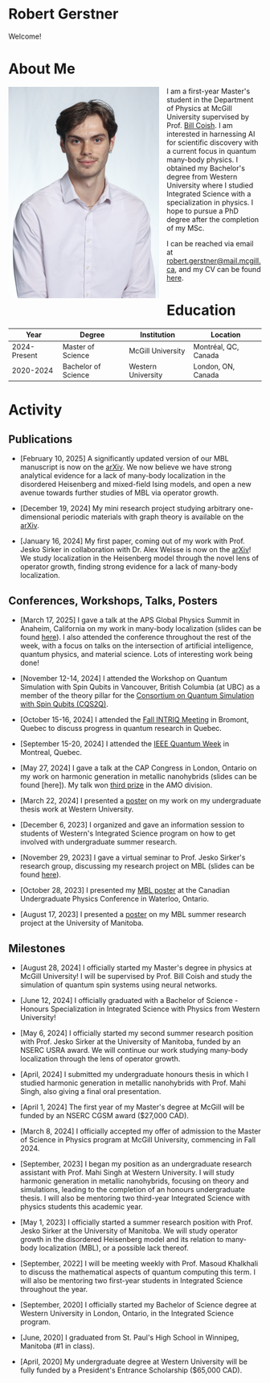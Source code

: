 # Robert Gerstner

Welcome!

# About Me

<img src="./home_media/headshot1.jpg" alt="Headshot1" style="height:420px; width:300px; float:left; margin-right:15px;margin-bottom:15px;"> 

I am a first-year Master's student in the Department of Physics at McGill University supervised by Prof. [Bill Coish](https://www.physics.mcgill.ca/~coish/). I am interested in harnessing AI for scientific discovery with a current focus in quantum many-body physics. I obtained my Bachelor's degree from Western University where I studied Integrated Science with a specialization in physics. I hope to pursue a PhD degree after the completion of my MSc.

I can be reached via email at [robert.gerstner@mail.mcgill.ca](mailto:robert.gerstner@mail.mcgill.ca), and my CV can be found [here](./home_media/CV_Apr_2025.pdf).

# Education

| Year           | Degree               | Institution         | Location              |
|----------------|----------------------|---------------------|-----------------------|
| 2024-Present   | Master of Science    | McGill University   | Montréal, QC, Canada  |
| 2020-2024      | Bachelor of Science  | Western University  | London, ON, Canada    |

# Activity

## Publications

- [February 10, 2025] A significantly updated version of our MBL manuscript is now on the [arXiv](https://arxiv.org/abs/2401.08031). We now believe we have strong analytical evidence for a lack of many-body localization in the disordered Heisenberg and mixed-field Ising models, and open a new avenue towards further studies of MBL via operator growth.

- [December 19, 2024] My mini research project studying arbitrary one-dimensional periodic materials with graph theory is available on the [arXiv](https://arxiv.org/abs/2412.15107).

- [January 16, 2024] My first paper, coming out of my work with Prof. Jesko Sirker in collaboration with Dr. Alex Weisse is now on the [arXiv](https://arxiv.org/abs/2401.08031)! We study localization in the Heisenberg model through the novel lens of operator growth, finding strong evidence for a lack of many-body localization.

## Conferences, Workshops, Talks, Posters

- [March 17, 2025] I gave a talk at the APS Global Physics Summit in Anaheim, California on my work in many-body localization (slides can be found [here](./home_media/APS_slides_2025.pdf)). I also attended the conference throughout the rest of the week, with a focus on talks on the intersection of artificial intelligence, quantum physics, and material science. Lots of interesting work being done!

- [November 12-14, 2024] I attended the Workshop on Quantum Simulation with Spin Qubits in Vancouver, British Columbia (at UBC) as a member of the theory pillar for the [Consortium on Quantum Simulation with Spin Qubits (CQS2Q)](https://www.nserc-crsng.gc.ca/ase-oro/Details-Detailles_eng.asp?id=751954).

- [October 15-16, 2024] I attended the [Fall INTRIQ Meeting](https://www.intriq.org/events/rencontre-automnale-2024-de-lintriq) in Bromont, Quebec to discuss progress in quantum research in Quebec.

- [September 15-20, 2024] I attended the [IEEE Quantum Week](https://qce.quantum.ieee.org/2024/) in Montreal, Quebec.

- [May 27, 2024] I gave a talk at the CAP Congress in London, Ontario on my work on harmonic generation in metallic nanohybrids (slides can be found [here]). My talk won [third prize](./home_media/CAP_certificate_2024.pdf) in the AMO division.

- [March 22, 2024] I presented a [poster](./home_media/undergrad_thesis_poster.pdf) on my work on my undergraduate thesis work at Western University.

- [December 6, 2023] I organized and gave an information session to students of Western's Integrated Science program on how to get involved with undergraduate summer research.

- [November 29, 2023] I gave a virtual seminar to Prof. Jesko Sirker's research group, discussing my research project on MBL (slides can be found [here](./home_media/MBL_talk_2023.pdf)).

- [October 28, 2023] I presented my [MBL poster](./home_media/MBL_poster_2023.pdf) at the Canadian Undergraduate Physics Conference in Waterloo, Ontario.

- [August 17, 2023] I presented a [poster](./home_media/MBL_poster_2023.pdf) on my MBL summer research project at the University of Manitoba.

## Milestones

- [August 28, 2024] I officially started my Master's degree in physics at McGill University! I will be supervised by Prof. Bill Coish and study the simulation of quantum spin systems using neural networks.

- [June 12, 2024] I officially graduated with a Bachelor of Science - Honours Specialization in Integrated Science with Physics from Western University!

- [May 6, 2024] I officially started my second summer research position with Prof. Jesko Sirker at the University of Manitoba, funded by an NSERC USRA award. We will continue our work studying many-body localization through the lens of operator growth.

- [April, 2024] I submitted my undergraduate honours thesis in which I studied harmonic generation in metallic nanohybrids with Prof. Mahi Singh, also giving a final oral presentation.

- [April 1, 2024] The first year of my Master's degree at McGill will be funded by an NSERC CGSM award ($27,000 CAD).

- [March 8, 2024] I officially accepted my offer of admission to the Master of Science in Physics program at McGill University, commencing in Fall 2024.

- [September, 2023] I began my position as an undergraduate research assistant with Prof. Mahi Singh at Western University. I will study harmonic generation in metallic nanohybrids, focusing on theory and simulations, leading to the completion of an honours undergraduate thesis. I will also be mentoring two third-year Integrated Science with physics students this academic year.

- [May 1, 2023] I officially started a summer research position with Prof. Jesko Sirker at the University of Manitoba. We will study operator growth in the disordered Heisenberg model and its relation to many-body localization (MBL), or a possible lack thereof.

- [September, 2022] I will be meeting weekly with Prof. Masoud Khalkhali to discuss the mathematical aspects of quantum computing this term. I will also be mentoring two first-year students in Integrated Science throughout the year.

- [September, 2020] I officially started my Bachelor of Science degree at Western University in London, Ontario, in the Integrated Science program.

- [June, 2020] I graduated from St. Paul's High School in Winnipeg, Manitoba (#1 in class).

- [April, 2020] My undergraduate degree at Western University will be fully funded by a President's Entrance Scholarship ($65,000 CAD).